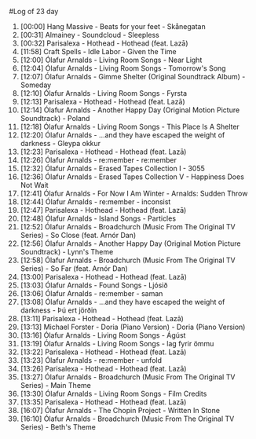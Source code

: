 #Log of 23 day

1. [00:00] Hang Massive - Beats for your feet - Skånegatan
1. [00:31] Almainey - Soundcloud - Sleepless
1. [00:32] Parisalexa - Hothead - Hothead (feat. Lazā)
1. [11:58] Craft Spells - Idle Labor - Given the Time
1. [12:00] Ólafur Arnalds - Living Room Songs - Near Light
1. [12:04] Ólafur Arnalds - Living Room Songs - Tomorrow's Song
1. [12:07] Ólafur Arnalds - Gimme Shelter (Original Soundtrack Album) - Someday
1. [12:10] Ólafur Arnalds - Living Room Songs - Fyrsta
1. [12:13] Parisalexa - Hothead - Hothead (feat. Lazā)
1. [12:14] Ólafur Arnalds - Another Happy Day (Original Motion Picture Soundtrack) - Poland
1. [12:18] Ólafur Arnalds - Living Room Songs - This Place Is A Shelter
1. [12:20] Ólafur Arnalds - ...and they have escaped the weight of darkness - Gleypa okkur
1. [12:23] Parisalexa - Hothead - Hothead (feat. Lazā)
1. [12:26] Ólafur Arnalds - re:member - re:member
1. [12:32] Ólafur Arnalds - Erased Tapes Collection I - 3055
1. [12:36] Ólafur Arnalds - Erased Tapes Collection V - Happiness Does Not Wait
1. [12:41] Ólafur Arnalds - For Now I Am Winter - Arnalds: Sudden Throw
1. [12:44] Ólafur Arnalds - re:member - inconsist
1. [12:47] Parisalexa - Hothead - Hothead (feat. Lazā)
1. [12:48] Ólafur Arnalds - Island Songs - Particles
1. [12:52] Ólafur Arnalds - Broadchurch (Music From The Original TV Series) - So Close (feat. Arnór Dan)
1. [12:56] Ólafur Arnalds - Another Happy Day (Original Motion Picture Soundtrack) - Lynn's Theme
1. [12:58] Ólafur Arnalds - Broadchurch (Music From The Original TV Series) - So Far (feat. Arnór Dan)
1. [13:00] Parisalexa - Hothead - Hothead (feat. Lazā)
1. [13:03] Ólafur Arnalds - Found Songs - Ljósið
1. [13:06] Ólafur Arnalds - re:member - saman
1. [13:08] Ólafur Arnalds - ...and they have escaped the weight of darkness - Þú ert jörðin
1. [13:11] Parisalexa - Hothead - Hothead (feat. Lazā)
1. [13:13] Michael Forster - Doria (Piano Version) - Doria (Piano Version)
1. [13:16] Ólafur Arnalds - Living Room Songs - Ágúst
1. [13:19] Ólafur Arnalds - Living Room Songs - lag fyrir ömmu
1. [13:22] Parisalexa - Hothead - Hothead (feat. Lazā)
1. [13:23] Ólafur Arnalds - re:member - unfold
1. [13:26] Parisalexa - Hothead - Hothead (feat. Lazā)
1. [13:27] Ólafur Arnalds - Broadchurch (Music From The Original TV Series) - Main Theme
1. [13:30] Ólafur Arnalds - Living Room Songs - Film Credits
1. [13:35] Parisalexa - Hothead - Hothead (feat. Lazā)
1. [16:07] Ólafur Arnalds - The Chopin Project - Written In Stone
1. [16:10] Ólafur Arnalds - Broadchurch (Music From The Original TV Series) - Beth's Theme

